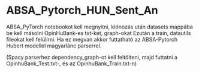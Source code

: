 # ABSA_Pytorch_HUN_Sent_An

ABSA_PyTorch notebookot kell megnyitni, klónozás után 
datasets mappába be kell másolni OpinHuBank-es txt-ket, graph-okat
Ezután a train, datautils fileokat kell felülírni.
Ha ez megvan akkor futtatható az ABSA-Pytorch Hubert modellel magyarlánc parserrel.

(Spacy parserhez dependency_graph-ot kell feltölteni, majd futtatni a OpinhuBank_Test.txt-, és az OpinhuBank_Train.txt-n)
